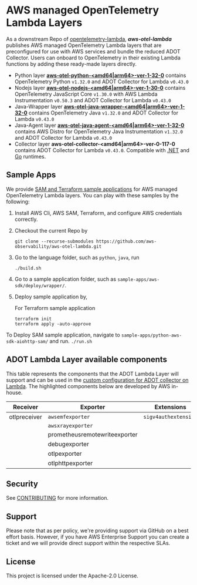 # AWS managed OpenTelemetry Lambda Layers

As a downstream Repo of [opentelemetry-lambda](https://github.com/open-telemetry/opentelemetry-lambda), ___aws-otel-lambda___ publishes AWS managed OpenTelemetry Lambda layers that are preconfigured for use with AWS services and bundle the reduced ADOT Collector. Users can onboard to OpenTelemetry in their existing Lambda functions by adding these ready-made layers directly.
- Python layer [**aws-otel-python-<amd64|arm64>-ver-1-32-0**](https://aws-otel.github.io/docs/getting-started/lambda/lambda-python) contains OpenTelemetry Python `v1.32.0` and ADOT Collector for Lambda `v0.43.0`
- Nodejs layer [**aws-otel-nodejs-<amd64|arm64>-ver-1-30-0**](https://aws-otel.github.io/docs/getting-started/lambda/lambda-js) contains OpenTelemetry JavaScript Core `v1.30.0` with AWS Lambda Instrumentation `v0.50.3` and ADOT Collector for Lambda `v0.43.0`
- Java-Wrapper layer [**aws-otel-java-wrapper-<amd64|arm64>-ver-1-32-0**](https://aws-otel.github.io/docs/getting-started/lambda/lambda-java) contains OpenTelemetry Java `v1.32.0` and ADOT Collector for Lambda `v0.43.0`
- Java-Agent layer [**aws-otel-java-agent-<amd64|arm64>-ver-1-32-0**](https://aws-otel.github.io/docs/getting-started/lambda/lambda-java-auto-instr) contains AWS Distro for OpenTelemetry Java Instrumentation `v1.32.0` and ADOT Collector for Lambda `v0.43.0`
- Collector layer **aws-otel-collector-<amd64|arm64>-ver-0-117-0** contains ADOT Collector for Lambda `v0.43.0`. Compatible with [.NET](https://aws-otel.github.io/docs/getting-started/lambda/lambda-dotnet) and [Go](https://aws-otel.github.io/docs/getting-started/lambda/lambda-go) runtimes.



## Sample Apps
We provide [SAM and Terraform sample applications](sample-apps/) for AWS managed OpenTelemetry Lambda layers. You can play with these samples by the following:
1. Install AWS Cli, AWS SAM, Terraform, and configure AWS credentials correctly.
2. Checkout the current Repo by
   
   ```
   git clone --recurse-submodules https://github.com/aws-observability/aws-otel-lambda.git
   ```
   
3. Go to the language folder, such as `python`, `java`, run

   ```
   ./build.sh
   ```
4. Go to a sample application folder, such as `sample-apps/aws-sdk/deploy/wrapper/`.
    
5. Deploy sample application by,
       
    For Terraform sample application
    ```
    terraform init
    terraform apply -auto-approve
    ```
 To Deploy SAM sample application, navigate to `sample-apps/python-aws-sdk-aiohttp-sam/` and run.
    ```
    ./run.sh
    ```
## ADOT Lambda Layer available components

This table represents the components that the ADOT Lambda Layer will support and can be used in the [custom configuration for ADOT collector on Lambda](https://aws-otel.github.io/docs/getting-started/lambda#custom-configuration-for-the-adot-collector-on-lambda). The highlighted components below are developed by AWS in-house.

| Receiver       | Exporter                      | Extensions                  |
|----------------|-------------------------------|-----------------------------|
|otlpreceiver    | `awsemfexporter`              |`sigv4authextension`         |
|                | `awsxrayexporter`             |                             |
|                | prometheusremotewriteexporter |                             |
|                | debugexporter                 |                             |
|                | otlpexporter                  |                             |
|                | otlphttpexporter              |                             |

## Security

See [CONTRIBUTING](CONTRIBUTING.md#security-issue-notifications) for more information.

## Support 

Please note that as per policy, we're providing support via GitHub on a best effort basis. However, if you have AWS Enterprise Support you can create a ticket and we will provide direct support within the respective SLAs.

## License

This project is licensed under the Apache-2.0 License.
